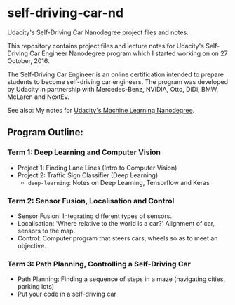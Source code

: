 # self-driving-car-nd
Udacity's Self-Driving Car Nanodegree project files and notes.

This repository contains project files and lecture notes for Udacity's Self-Driving Car Engineer Nanodegree program which I started working on on 27 October, 2016.

The Self-Driving Car Engineer is an online certification intended to prepare students to become self-driving car engineers. The program was developed by Udacity in partnership with  Mercedes-Benz, NVIDIA, Otto, DiDi, BMW, McLaren and NextEv.

See also: My notes for [Udacity's Machine Learning Nanodegree](https://github.com/jessicayung/machine-learning-nd).

## Program Outline:
### Term 1: Deep Learning and Computer Vision
- Project 1: Finding Lane Lines (Intro to Computer Vision)
- Project 2: Traffic Sign Classifier (Deep Learning)
	- `deep-learning`: Notes on Deep Learning, Tensorflow and Keras

### Term 2: Sensor Fusion, Localisation and Control
- Sensor Fusion: Integrating different types of sensors.
- Localisation: 'Where relative to the world is a car?' Alignment of car, sensors to the map. 
- Control: Computer program that steers cars, wheels so as to meet an objective.

### Term 3: Path Planning, Controlling a Self-Driving Car
- Path Planning: Finding a sequence of steps in a maze (navigating cities, parking lots)
- Put your code in a self-driving car
